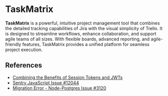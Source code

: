 # TaskMatrix

**TaskMatrix** is a powerful, intuitive project management tool that combines the detailed tracking capabilities of Jira with the visual simplicity of Trello. It is designed to streamline workflows, enhance collaboration, and support agile teams of all sizes. With flexible boards, advanced reporting, and agile-friendly features, TaskMatrix provides a unified platform for seamless project execution.

## References

- [Combining the Benefits of Session Tokens and JWTs](https://clerk.com/blog/combining-the-benefits-of-session-tokens-and-jwts)
- [Sentry JavaScript Issue #12044](https://github.com/getsentry/sentry-javascript/issues/12044)
- [Migration Error - Node-Postgres Issue #3120](https://github.com/brianc/node-postgres/issues/3120)
